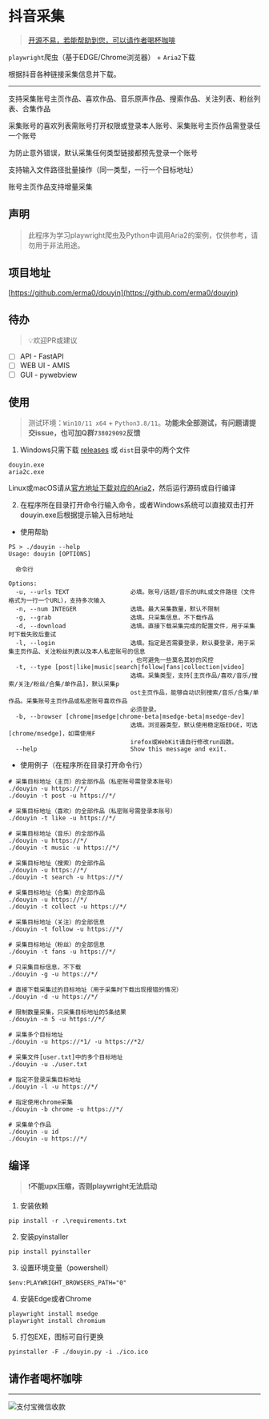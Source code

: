 # 抖音采集

> [开源不易，若能帮助到您，可以请作者喝杯咖啡](#请作者喝杯咖啡)

`playwright`爬虫（基于EDGE/Chrome浏览器） + `Aria2`下载

根据抖音各种链接采集信息并下载。

---

支持采集账号主页作品、喜欢作品、音乐原声作品、搜索作品、关注列表、粉丝列表、合集作品

采集账号的喜欢列表需账号打开权限或登录本人账号、采集账号主页作品需登录任一个账号

为防止意外错误，默认采集任何类型链接都预先登录一个账号

支持输入文件路径批量操作（同一类型，一行一个目标地址）

账号主页作品支持增量采集

## 声明

> 此程序为学习playwright爬虫及Python中调用Aria2的案例，仅供参考，请勿用于非法用途。

## 项目地址

[https://github.com/erma0/douyin](https://github.com/erma0/douyin)

## ‍待办

> 💡欢迎PR或建议

- [ ] API - FastAPI
- [ ] WEB UI - AMIS
- [ ] GUI - pywebview

## 使用

> 测试环境：`Win10/11 x64` + `Python3.8/11`。**功能未全部测试，有问题请提交issue，也可加Q群`738029092`反馈**

1. Windows只需下载 [releases](https://github.com/erma0/douyin/releases) 或 `dist`目录中的两个文件

```
douyin.exe
aria2c.exe
```

Linux或macOS请从[官方地址下载对应的Aria2](https://github.com/aria2/aria2/releases)，然后运行源码或自行编译

2. 在程序所在目录打开命令行输入命令，或者Windows系统可以直接双击打开douyin.exe后根据提示输入目标地址

- 使用帮助

```
PS > ./douyin --help
Usage: douyin [OPTIONS]

  命令行

Options:
  -u, --urls TEXT                 必填。账号/话题/音乐的URL或文件路径（文件格式为一行一个URL），支持多次输入
  -n, --num INTEGER               选填。最大采集数量，默认不限制
  -g, --grab                      选填。只采集信息，不下载作品
  -d, --download                  选填。直接下载采集完成的配置文件，用于采集时下载失败后重试
  -l, --login                     选填。指定是否需要登录，默认要登录，用于采集主页作品、关注粉丝列表以及本人私密账号的信息
                                  ，也可避免一些莫名其妙的风控
  -t, --type [post|like|music|search|follow|fans|collection|video]
                                  选填。采集类型，支持[主页作品/喜欢/音乐/搜索/关注/粉丝/合集/单作品]，默认采集p
                                  ost主页作品，能够自动识别搜索/音乐/合集/单作品。采集账号主页作品或私密账号喜欢作品
                                  必须登录。
  -b, --browser [chrome|msedge|chrome-beta|msedge-beta|msedge-dev]
                                  选填。浏览器类型，默认使用稳定版EDGE，可选[chrome/msedge]，如需使用F
                                  irefox或WebKit请自行修改run函数。
  --help                          Show this message and exit.
```

- 使用例子（在程序所在目录打开命令行）

```
# 采集目标地址（主页）的全部作品（私密账号需登录本账号）
./douyin -u https://*/ 
./douyin -t post -u https://*/ 

# 采集目标地址（喜欢）的全部作品（私密账号需登录本账号）
./douyin -t like -u https://*/ 

# 采集目标地址（音乐）的全部作品
./douyin -u https://*/ 
./douyin -t music -u https://*/ 

# 采集目标地址（搜索）的全部作品
./douyin -u https://*/ 
./douyin -t search -u https://*/ 

# 采集目标地址（合集）的全部作品
./douyin -u https://*/ 
./douyin -t collect -u https://*/ 

# 采集目标地址（关注）的全部信息
./douyin -t follow -u https://*/ 

# 采集目标地址（粉丝）的全部信息
./douyin -t fans -u https://*/ 

# 只采集目标信息，不下载
./douyin -g -u https://*/ 

# 直接下载采集过的目标地址（用于采集时下载出现报错的情况）
./douyin -d -u https://*/ 

# 限制数量采集，只采集目标地址的5条结果
./douyin -n 5 -u https://*/ 

# 采集多个目标地址
./douyin -u https://*1/ -u https://*2/ 

# 采集文件[user.txt]中的多个目标地址
./douyin -u ./user.txt

# 指定不登录采集目标地址
./douyin -l -u https://*/ 

# 指定使用chrome采集
./douyin -b chrome -u https://*/ 

# 采集单个作品
./douyin -u id
./douyin -u https://*/ 
```

## 编译

> ❗**不能upx压缩，否则playwright无法启动**

1. 安装依赖

```
pip install -r .\requirements.txt
```

2. 安装pyinstaller

```
pip install pyinstaller
```

3. 设置环境变量（powershell）

```
$env:PLAYWRIGHT_BROWSERS_PATH="0"
```

4. 安装Edge或者Chrome

```
playwright install msedge
playwright install chromium
```

5. 打包EXE，图标可自行更换

```
pyinstaller -F ./douyin.py -i ./ico.ico 
```

## 请作者喝杯咖啡

---

![支付宝微信收款][1]

  [1]: https://erma0.gitee.io/images/qrcode/shouqianma.png
